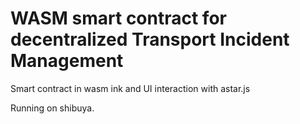 # WASM smart contract for decentralized Transport Incident Management
Smart contract in wasm ink and UI interaction with astar.js 

Running on shibuya.
